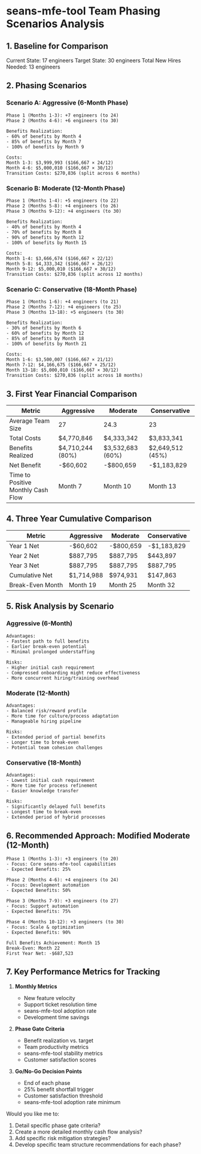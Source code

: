 # seans-mfe-tool Team Phasing Scenarios Analysis

## 1. Baseline for Comparison

Current State: 17 engineers
Target State: 30 engineers
Total New Hires Needed: 13 engineers

## 2. Phasing Scenarios

### Scenario A: Aggressive (6-Month Phase)

```
Phase 1 (Months 1-3): +7 engineers (to 24)
Phase 2 (Months 4-6): +6 engineers (to 30)

Benefits Realization:
- 60% of benefits by Month 4
- 85% of benefits by Month 7
- 100% of benefits by Month 9

Costs:
Month 1-3: $3,999,993 ($166,667 × 24/12)
Month 4-6: $5,000,010 ($166,667 × 30/12)
Transition Costs: $270,836 (split across 6 months)
```

### Scenario B: Moderate (12-Month Phase)

```
Phase 1 (Months 1-4): +5 engineers (to 22)
Phase 2 (Months 5-8): +4 engineers (to 26)
Phase 3 (Months 9-12): +4 engineers (to 30)

Benefits Realization:
- 40% of benefits by Month 4
- 70% of benefits by Month 8
- 90% of benefits by Month 12
- 100% of benefits by Month 15

Costs:
Month 1-4: $3,666,674 ($166,667 × 22/12)
Month 5-8: $4,333,342 ($166,667 × 26/12)
Month 9-12: $5,000,010 ($166,667 × 30/12)
Transition Costs: $270,836 (split across 12 months)
```

### Scenario C: Conservative (18-Month Phase)

```
Phase 1 (Months 1-6): +4 engineers (to 21)
Phase 2 (Months 7-12): +4 engineers (to 25)
Phase 3 (Months 13-18): +5 engineers (to 30)

Benefits Realization:
- 30% of benefits by Month 6
- 60% of benefits by Month 12
- 85% of benefits by Month 18
- 100% of benefits by Month 21

Costs:
Month 1-6: $3,500,007 ($166,667 × 21/12)
Month 7-12: $4,166,675 ($166,667 × 25/12)
Month 13-18: $5,000,010 ($166,667 × 30/12)
Transition Costs: $270,836 (split across 18 months)
```

## 3. First Year Financial Comparison

| Metric                             | Aggressive       | Moderate         | Conservative     |
| ---------------------------------- | ---------------- | ---------------- | ---------------- |
| Average Team Size                  | 27               | 24.3             | 23               |
| Total Costs                        | $4,770,846       | $4,333,342       | $3,833,341       |
| Benefits Realized                  | $4,710,244 (80%) | $3,532,683 (60%) | $2,649,512 (45%) |
| Net Benefit                        | -$60,602         | -$800,659        | -$1,183,829      |
| Time to Positive Monthly Cash Flow | Month 7          | Month 10         | Month 13         |

## 4. Three Year Cumulative Comparison

| Metric           | Aggressive | Moderate  | Conservative |
| ---------------- | ---------- | --------- | ------------ |
| Year 1 Net       | -$60,602   | -$800,659 | -$1,183,829  |
| Year 2 Net       | $887,795   | $887,795  | $443,897     |
| Year 3 Net       | $887,795   | $887,795  | $887,795     |
| Cumulative Net   | $1,714,988 | $974,931  | $147,863     |
| Break-Even Month | Month 19   | Month 25  | Month 32     |

## 5. Risk Analysis by Scenario

### Aggressive (6-Month)

```
Advantages:
- Fastest path to full benefits
- Earlier break-even potential
- Minimal prolonged understaffing

Risks:
- Higher initial cash requirement
- Compressed onboarding might reduce effectiveness
- More concurrent hiring/training overhead
```

### Moderate (12-Month)

```
Advantages:
- Balanced risk/reward profile
- More time for culture/process adaptation
- Manageable hiring pipeline

Risks:
- Extended period of partial benefits
- Longer time to break-even
- Potential team cohesion challenges
```

### Conservative (18-Month)

```
Advantages:
- Lowest initial cash requirement
- More time for process refinement
- Easier knowledge transfer

Risks:
- Significantly delayed full benefits
- Longest time to break-even
- Extended period of hybrid processes
```

## 6. Recommended Approach: Modified Moderate (12-Month)

```
Phase 1 (Months 1-3): +3 engineers (to 20)
- Focus: Core seans-mfe-tool capabilities
- Expected Benefits: 25%

Phase 2 (Months 4-6): +4 engineers (to 24)
- Focus: Development automation
- Expected Benefits: 50%

Phase 3 (Months 7-9): +3 engineers (to 27)
- Focus: Support automation
- Expected Benefits: 75%

Phase 4 (Months 10-12): +3 engineers (to 30)
- Focus: Scale & optimization
- Expected Benefits: 90%

Full Benefits Achievement: Month 15
Break-Even: Month 22
First Year Net: -$687,523
```

## 7. Key Performance Metrics for Tracking

1. **Monthly Metrics**

   - New feature velocity
   - Support ticket resolution time
   - seans-mfe-tool adoption rate
   - Development time savings

2. **Phase Gate Criteria**

   - Benefit realization vs. target
   - Team productivity metrics
   - seans-mfe-tool stability metrics
   - Customer satisfaction scores

3. **Go/No-Go Decision Points**
   - End of each phase
   - 25% benefit shortfall trigger
   - Customer satisfaction threshold
   - seans-mfe-tool adoption rate minimum

Would you like me to:

1. Detail specific phase gate criteria?
2. Create a more detailed monthly cash flow analysis?
3. Add specific risk mitigation strategies?
4. Develop specific team structure recommendations for each phase?
